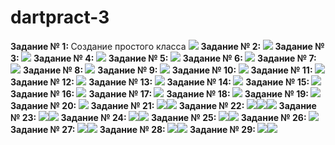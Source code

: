 # dartpract-3
<strong>Задание № 1: </strong>Создание простого класса
![](https://github.com/kvaskvasych/dartpract-3/raw/main/dartpract3/1.png)
<strong>Задание № 2: </strong>![](https://github.com/kvaskvasych/dartpract-3/raw/main/dartpract3/2.png)
<strong>Задание № 3: </strong>![](https://github.com/kvaskvasych/dartpract-3/raw/main/dartpract3/3.png)
<strong>Задание № 4: </strong>![](https://github.com/kvaskvasych/dartpract-3/raw/main/dartpract3/4.png)
<strong>Задание № 5: </strong>![](https://github.com/kvaskvasych/dartpract-3/raw/main/dartpract3/5.png)
<strong>Задание № 6: </strong>![](https://github.com/kvaskvasych/dartpract-3/raw/main/dartpract3/6.png)
<strong>Задание № 7: </strong>![](https://github.com/kvaskvasych/dartpract-3/raw/main/dartpract3/7.png)
<strong>Задание № 8: </strong>![](https://github.com/kvaskvasych/dartpract-3/raw/main/dartpract3/8.png)
<strong>Задание № 9: </strong>![](https://github.com/kvaskvasych/dartpract-3/raw/main/dartpract3/9.png)
<strong>Задание № 10: </strong>![](https://github.com/kvaskvasych/dartpract-3/raw/main/dartpract3/10.png)
<strong>Задание № 11: </strong>![](https://github.com/kvaskvasych/dartpract-3/raw/main/dartpract3/11.png)
<strong>Задание № 12: </strong>![](https://github.com/kvaskvasych/dartpract-3/raw/main/dartpract3/12.png)
<strong>Задание № 13: </strong>![](https://github.com/kvaskvasych/dartpract-3/raw/main/dartpract3/13.png)
<strong>Задание № 14: </strong>![](https://github.com/kvaskvasych/dartpract-3/raw/main/dartpract3/14.png)
<strong>Задание № 15: </strong>![](https://github.com/kvaskvasych/dartpract-3/raw/main/dartpract3/15.png)
<strong>Задание № 16: </strong>![](https://github.com/kvaskvasych/dartpract-3/raw/main/dartpract3/16.png)
<strong>Задание № 17: </strong>![](https://github.com/kvaskvasych/dartpract-3/raw/main/dartpract3/17.png)
<strong>Задание № 18: </strong>![](https://github.com/kvaskvasych/dartpract-3/raw/main/dartpract3/18.png)
<strong>Задание № 19: </strong>![](https://github.com/kvaskvasych/dartpract-3/raw/main/dartpract3/19.png)
<strong>Задание № 20: </strong>![](https://github.com/kvaskvasych/dartpract-3/raw/main/dartpract3/20.png)
<strong>Задание № 21: </strong>
![](https://github.com/kvaskvasych/dartpract-3/raw/main/dartpract3/21.1.jpg)![](https://github.com/kvaskvasych/dartpract-3/raw/main/dartpract3/21.2.jpg)
<strong>Задание № 22: </strong>
![](https://github.com/kvaskvasych/dartpract-3/raw/main/dartpract3/22.1.jpg)![](https://github.com/kvaskvasych/dartpract-3/raw/main/dartpract3/22.2.jpg)![](https://github.com/kvaskvasych/dartpract-3/raw/main/dartpract3/22.3.jpg)
<strong>Задание № 23: </strong>
![](https://github.com/kvaskvasych/dartpract-3/raw/main/dartpract3/23.1.jpg)![](https://github.com/kvaskvasych/dartpract-3/raw/main/dartpract3/23.2.jpg)
<strong>Задание № 24: </strong>
![](https://github.com/kvaskvasych/dartpract-3/raw/main/dartpract3/24.1.jpg)![](https://github.com/kvaskvasych/dartpract-3/raw/main/dartpract3/24.2.jpg)
<strong>Задание № 25: </strong>
![](https://github.com/kvaskvasych/dartpract-3/raw/main/dartpract3/25.1.jpg)![](https://github.com/kvaskvasych/dartpract-3/raw/main/dartpract3/25.2.jpg)
<strong>Задание № 26: </strong>![](https://github.com/kvaskvasych/dartpract-3/raw/main/dartpract3/26.jpg)
<strong>Задание № 27: </strong>
![](https://github.com/kvaskvasych/dartpract-3/raw/main/dartpract3/27.1.jpg)![](https://github.com/kvaskvasych/dartpract-3/raw/main/dartpract3/27.2.jpg)
<strong>Задание № 28: </strong>
![](https://github.com/kvaskvasych/dartpract-3/raw/main/dartpract3/28.1.jpg)![](https://github.com/kvaskvasych/dartpract-3/raw/main/dartpract3/28.2.jpg)
<strong>Задание № 29: </strong>
![](https://github.com/kvaskvasych/dartpract-3/raw/main/dartpract3/29.1.jpg)![](https://github.com/kvaskvasych/dartpract-3/raw/main/dartpract3/29.2.jpg)

